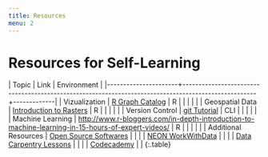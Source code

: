 ```yaml
---
title: Resources
menu: 2
---
```


# Resources for Self-Learning

| Topic                | Link                                                                                                | Environment |
|----------------------+-----------------------------------------------------------------------------------------------------+-------------|
| Vizualization        | [R Graph Catalog](http://shiny.stat.ubc.ca/r-graph-catalog/)                                        | R           |
|                      |                                                                                                     |             |
| Geospatial Data      | [Introduction to Rasters](http://geoscripting-wur.github.io/IntroToRaster)                          | R           |
|                      |                                                                                                     |             |
| Version Control      | [git Tutorial](https://www.atlassian.com/git/tutorials/)                                            | CLI         |
|                      |                                                                                                     |             |
| Machine Learning     | <http://www.r-bloggers.com/in-depth-introduction-to-machine-learning-in-15-hours-of-expert-videos/> | R           |
|                      |                                                                                                     |             |
| Additional Resources | [Open Source Softwares](http://casoilresource.lawr.ucdavis.edu/software/)                           |             |
|                      | [NEON WorkWithData](http://neondataskills.org/)                                                     |             |
|                      | [Data Carpentry Lessons](http://www.datacarpentry.org/lessons/)                                     |             |
|                      | [Codecademy](https://www.codecademy.com)                                                            |             |
{:.table}

